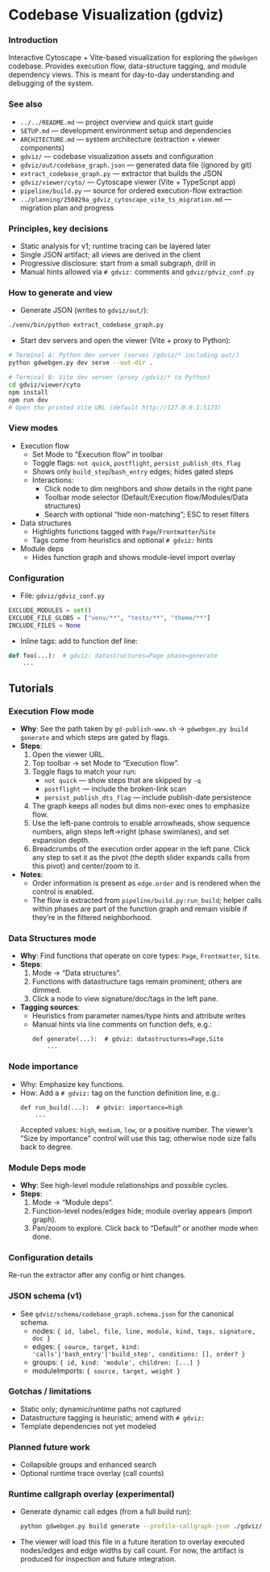 # Codebase Visualization (gdviz)

### Introduction
Interactive Cytoscape + Vite-based visualization for exploring the `gdwebgen` codebase. Provides execution flow, data-structure tagging, and module dependency views. This is meant for day-to-day understanding and debugging of the system.

### See also
- `../../README.md` — project overview and quick start guide
- `SETUP.md` — development environment setup and dependencies
- `ARCHITECTURE.md` — system architecture (extraction + viewer components)
- `gdviz/` — codebase visualization assets and configuration
- `gdviz/out/codebase_graph.json` — generated data file (ignored by git)
- `extract_codebase_graph.py` — extractor that builds the JSON
- `gdviz/viewer/cyto/` — Cytoscape viewer (Vite + TypeScript app)
- `pipeline/build.py` — source for ordered execution-flow extraction
- `../planning/250829a_gdviz_cytoscape_vite_ts_migration.md` — migration plan and progress

### Principles, key decisions
- Static analysis for v1; runtime tracing can be layered later
- Single JSON artifact; all views are derived in the client
- Progressive disclosure: start from a small subgraph, drill in
- Manual hints allowed via `# gdviz:` comments and `gdviz/gdviz_conf.py`

### How to generate and view
- Generate JSON (writes to `gdviz/out/`):
```bash
./venv/bin/python extract_codebase_graph.py
```
- Start dev servers and open the viewer (Vite + proxy to Python):
```bash
# Terminal A: Python dev server (serves /gdviz/* including out/)
python gdwebgen.py dev serve --out-dir .

# Terminal B: Vite dev server (proxy /gdviz/* to Python)
cd gdviz/viewer/cyto
npm install
npm run dev
# Open the printed Vite URL (default http://127.0.0.1:5173)
```

### View modes
- Execution flow
  - Set Mode to “Execution flow” in toolbar
  - Toggle flags: `not quick`, `postflight`, `persist_publish_dts_flag`
  - Shows only `build_step`/`bash_entry` edges; hides gated steps
  - Interactions:
    - Click node to dim neighbors and show details in the right pane
    - Toolbar mode selector (Default/Execution flow/Modules/Data structures)
    - Search with optional “hide non-matching”; ESC to reset filters
- Data structures
  - Highlights functions tagged with `Page`/`Frontmatter`/`Site`
  - Tags come from heuristics and optional `# gdviz:` hints
- Module deps
  - Hides function graph and shows module-level import overlay

### Configuration
- File: `gdviz/gdviz_conf.py`
```python
EXCLUDE_MODULES = set()
EXCLUDE_FILE_GLOBS = ["venv/**", "tests/**", "theme/**"]
INCLUDE_FILES = None
```
- Inline tags: add to function def line:
```python
def foo(...):  # gdviz: datastructures=Page phase=generate
    ...
```

## Tutorials

### Execution Flow mode
- **Why**: See the path taken by `gd-publish-www.sh` → `gdwebgen.py build generate` and which steps are gated by flags.
- **Steps**:
  1. Open the viewer URL.
  2. Top toolbar → set Mode to “Execution flow”.
  3. Toggle flags to match your run:
     - `not quick` — show steps that are skipped by `-q`
     - `postflight` — include the broken-link scan
     - `persist_publish_dts_flag` — include publish-date persistence
  4. The graph keeps all nodes but dims non-exec ones to emphasize flow.
  5. Use the left-pane controls to enable arrowheads, show sequence numbers, align steps left→right (phase swimlanes), and set expansion depth.
  6. Breadcrumbs of the execution order appear in the left pane. Click any step to set it as the pivot (the depth slider expands calls from this pivot) and center/zoom to it.
- **Notes**:
  - Order information is present as `edge.order` and is rendered when the control is enabled.
  - The flow is extracted from `pipeline/build.py:run_build`; helper calls within phases are part of the function graph and remain visible if they’re in the filtered neighborhood.

### Data Structures mode
- **Why**: Find functions that operate on core types: `Page`, `Frontmatter`, `Site`.
- **Steps**:
  1. Mode → “Data structures”.
  2. Functions with datastructure tags remain prominent; others are dimmed.
  3. Click a node to view signature/doc/tags in the left pane.
- **Tagging sources**:
  - Heuristics from parameter names/type hints and attribute writes
  - Manual hints via line comments on function defs, e.g.:
    ```
    def generate(...):  # gdviz: datastructures=Page,Site
        ...
    ```

### Node importance
- Why: Emphasize key functions.
- How: Add a `# gdviz:` tag on the function definition line, e.g.:
  ```
  def run_build(...):  # gdviz: importance=high
      ...
  ```
  Accepted values: `high`, `medium`, `low`, or a positive number. The viewer’s "Size by importance" control will use this tag; otherwise node size falls back to degree.

### Module Deps mode
- **Why**: See high-level module relationships and possible cycles.
- **Steps**:
  1. Mode → “Module deps”.
  2. Function-level nodes/edges hide; module overlay appears (import graph).
  3. Pan/zoom to explore. Click back to “Default” or another mode when done.

### Configuration details

Re-run the extractor after any config or hint changes.

### JSON schema (v1)
- See `gdviz/schema/codebase_graph.schema.json` for the canonical schema.
  - nodes: `{ id, label, file, line, module, kind, tags, signature, doc }`
  - edges: `{ source, target, kind: 'calls'|'bash_entry'|'build_step', conditions: [], order? }`
  - groups: `{ id, kind: 'module', children: [...] }`
  - moduleImports: `{ source, target, weight }`

### Gotchas / limitations
- Static only; dynamic/runtime paths not captured
- Datastructure tagging is heuristic; amend with `# gdviz:`
- Template dependencies not yet modeled

### Planned future work
- Collapsible groups and enhanced search
- Optional runtime trace overlay (call counts)

### Runtime callgraph overlay (experimental)
- Generate dynamic call edges (from a full build run):
  ```bash
  python gdwebgen.py build generate --profile-callgraph-json ./gdviz/out/runtime_calls.json
  ```
- The viewer will load this file in a future iteration to overlay executed nodes/edges and edge widths by call count. For now, the artifact is produced for inspection and future integration.

